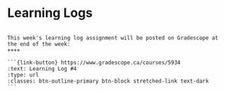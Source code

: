 # Learning Logs

````{panels}

This week's learning log assignment will be posted on Gradescope at the end of the week:
++++ 

```{link-button} https://www.gradescope.ca/courses/5934
:text: Learning Log #4
:type: url
:classes: btn-outline-primary btn-block stretched-link text-dark
```
````
